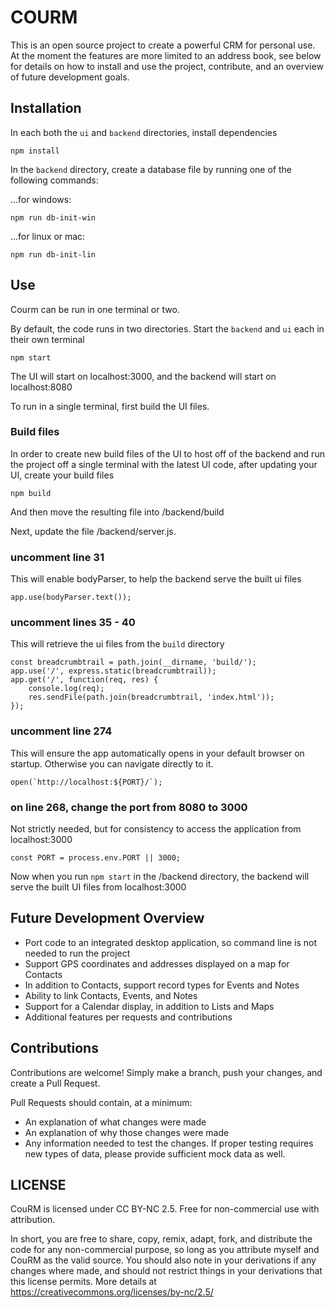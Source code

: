 # COURM

This is an open source project to create a powerful CRM for personal use. At the moment the features are more limited to an address book, see below for details on how to install and use the project, contribute, and an overview of future development goals.

## Installation
In each both the `ui` and `backend` directories, install dependencies

    npm install

In the `backend` directory, create a database file by running one of the following commands:

...for windows:

    npm run db-init-win

...for linux or mac:

    npm run db-init-lin

## Use
Courm can be run in one terminal or two.

By default, the code runs in two directories. Start the `backend` and `ui` each in their own terminal

    npm start

The UI will start on localhost:3000, and the backend will start on localhost:8080

To run in a single terminal, first build the UI files.

### Build files

In order to create new build files of the UI to host off of the backend and run the project off a single terminal with the latest UI code, after updating your UI, create your build files

    npm build

And then move the resulting file into /backend/build

Next, update the file /backend/server.js.

### uncomment line 31
This will enable bodyParser, to help the backend serve the built ui files

    app.use(bodyParser.text());

### uncomment lines 35 - 40
This will retrieve the ui files from the `build` directory

    const breadcrumbtrail = path.join(__dirname, 'build/');
    app.use('/', express.static(breadcrumbtrail));
    app.get('/', function(req, res) {
        console.log(req);
        res.sendFile(path.join(breadcrumbtrail, 'index.html'));
    });

### uncomment line 274
This will ensure the app automatically opens in your default browser on startup. Otherwise you can navigate directly to it.

    open(`http://localhost:${PORT}/`);

### on line 268, change the port from 8080 to 3000
Not strictly needed, but for consistency to access the application from localhost:3000

    const PORT = process.env.PORT || 3000;

Now when you run `npm start` in the /backend directory, the backend will serve the built UI files from localhost:3000

## Future Development Overview
- Port code to an integrated desktop application, so command line is not needed to run the project
- Support GPS coordinates and addresses displayed on a map for Contacts
- In addition to Contacts, support record types for Events and Notes
- Ability to link Contacts, Events, and Notes
- Support for a Calendar display, in addition to Lists and Maps
- Additional features per requests and contributions

## Contributions

Contributions are welcome! Simply make a branch, push your changes, and create a Pull Request.

Pull Requests should contain, at a minimum:
- An explanation of what changes were made
- An explanation of why those changes were made
- Any information needed to test the changes. If proper testing requires new types of data, please provide sufficient mock data as well.

## LICENSE

CouRM is licensed under CC BY-NC 2.5. Free for non-commercial use with attribution.

In short, you are free to share, copy, remix, adapt, fork, and distribute the code for any non-commercial purpose, so long as you attribute myself and CouRM as the valid source. You should also note in your derivations if any changes where made, and should not restrict things in your derivations that this license permits. More details at https://creativecommons.org/licenses/by-nc/2.5/
